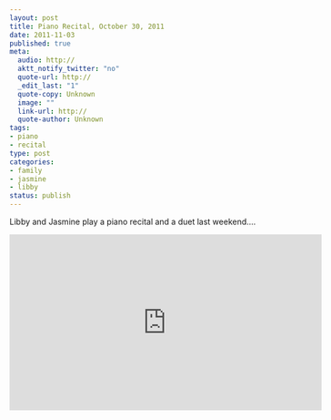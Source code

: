 ```yaml
--- 
layout: post
title: Piano Recital, October 30, 2011
date: 2011-11-03
published: true
meta: 
  audio: http://
  aktt_notify_twitter: "no"
  quote-url: http://
  _edit_last: "1"
  quote-copy: Unknown
  image: ""
  link-url: http://
  quote-author: Unknown
tags: 
- piano
- recital
type: post
categories: 
- family
- jasmine
- libby
status: publish
---
```

Libby and Jasmine play a piano recital and a duet last weekend....

<iframe allowfullscreen src="http://player.vimeo.com/video/31542522?title=0&amp;byline=0&amp;portrait=0" frameborder="0" height="309" webkitallowfullscreen width="549"></iframe>
